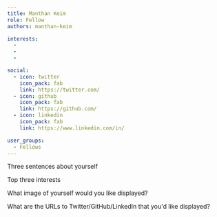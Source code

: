 ```yaml
---
title: Manthan Keim
role: Fellow
authors: manthan-keim

interests:
  - 
  - 
  - 

social:
  - icon: twitter
    icon_pack: fab
    link: https://twitter.com/
  - icon: github
    icon_pack: fab
    link: https://github.com/
  - icon: linkedin
    icon_pack: fab
    link: https://www.linkedin.com/in/

user_groups:
  - Fellows
---
```


Three sentences about yourself

Top three interests

What image of yourself would you like displayed?

What are the URLs to Twitter/GitHub/LinkedIn that you'd like displayed?